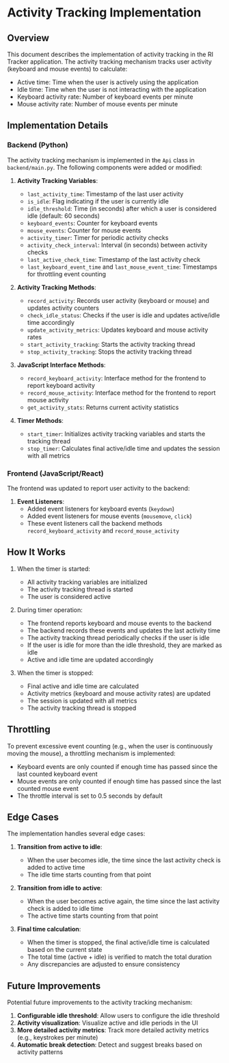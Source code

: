 # Activity Tracking Implementation

## Overview

This document describes the implementation of activity tracking in the RI Tracker application. The activity tracking mechanism tracks user activity (keyboard and mouse events) to calculate:

- Active time: Time when the user is actively using the application
- Idle time: Time when the user is not interacting with the application
- Keyboard activity rate: Number of keyboard events per minute
- Mouse activity rate: Number of mouse events per minute

## Implementation Details

### Backend (Python)

The activity tracking mechanism is implemented in the `Api` class in `backend/main.py`. The following components were added or modified:

1. **Activity Tracking Variables**:
   - `last_activity_time`: Timestamp of the last user activity
   - `is_idle`: Flag indicating if the user is currently idle
   - `idle_threshold`: Time (in seconds) after which a user is considered idle (default: 60 seconds)
   - `keyboard_events`: Counter for keyboard events
   - `mouse_events`: Counter for mouse events
   - `activity_timer`: Timer for periodic activity checks
   - `activity_check_interval`: Interval (in seconds) between activity checks
   - `last_active_check_time`: Timestamp of the last activity check
   - `last_keyboard_event_time` and `last_mouse_event_time`: Timestamps for throttling event counting

2. **Activity Tracking Methods**:
   - `record_activity`: Records user activity (keyboard or mouse) and updates activity counters
   - `check_idle_status`: Checks if the user is idle and updates active/idle time accordingly
   - `update_activity_metrics`: Updates keyboard and mouse activity rates
   - `start_activity_tracking`: Starts the activity tracking thread
   - `stop_activity_tracking`: Stops the activity tracking thread

3. **JavaScript Interface Methods**:
   - `record_keyboard_activity`: Interface method for the frontend to report keyboard activity
   - `record_mouse_activity`: Interface method for the frontend to report mouse activity
   - `get_activity_stats`: Returns current activity statistics

4. **Timer Methods**:
   - `start_timer`: Initializes activity tracking variables and starts the tracking thread
   - `stop_timer`: Calculates final active/idle time and updates the session with all metrics

### Frontend (JavaScript/React)

The frontend was updated to report user activity to the backend:

1. **Event Listeners**:
   - Added event listeners for keyboard events (`keydown`)
   - Added event listeners for mouse events (`mousemove`, `click`)
   - These event listeners call the backend methods `record_keyboard_activity` and `record_mouse_activity`

## How It Works

1. When the timer is started:
   - All activity tracking variables are initialized
   - The activity tracking thread is started
   - The user is considered active

2. During timer operation:
   - The frontend reports keyboard and mouse events to the backend
   - The backend records these events and updates the last activity time
   - The activity tracking thread periodically checks if the user is idle
   - If the user is idle for more than the idle threshold, they are marked as idle
   - Active and idle time are updated accordingly

3. When the timer is stopped:
   - Final active and idle time are calculated
   - Activity metrics (keyboard and mouse activity rates) are updated
   - The session is updated with all metrics
   - The activity tracking thread is stopped

## Throttling

To prevent excessive event counting (e.g., when the user is continuously moving the mouse), a throttling mechanism is implemented:

- Keyboard events are only counted if enough time has passed since the last counted keyboard event
- Mouse events are only counted if enough time has passed since the last counted mouse event
- The throttle interval is set to 0.5 seconds by default

## Edge Cases

The implementation handles several edge cases:

1. **Transition from active to idle**:
   - When the user becomes idle, the time since the last activity check is added to active time
   - The idle time starts counting from that point

2. **Transition from idle to active**:
   - When the user becomes active again, the time since the last activity check is added to idle time
   - The active time starts counting from that point

3. **Final time calculation**:
   - When the timer is stopped, the final active/idle time is calculated based on the current state
   - The total time (active + idle) is verified to match the total duration
   - Any discrepancies are adjusted to ensure consistency

## Future Improvements

Potential future improvements to the activity tracking mechanism:

1. **Configurable idle threshold**: Allow users to configure the idle threshold
2. **Activity visualization**: Visualize active and idle periods in the UI
3. **More detailed activity metrics**: Track more detailed activity metrics (e.g., keystrokes per minute)
4. **Automatic break detection**: Detect and suggest breaks based on activity patterns